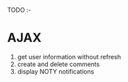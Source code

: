 TODO :-
# AJAX
1) get user information without refresh
2) create and delete comments
3) display NOTY notifications